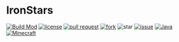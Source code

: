 # IronStars
[![Build Mod](https://github.com/iron-stars/IronStars/actions/workflows/build-mod.yml/badge.svg)](https://github.com/iron-stars/IronStars/actions/workflows/build-mod.yml)
[![license](https://img.shields.io/github/license/iron-stars/IronStars)](https://github.com/iron-stars/IronStars/blob/master/LICENSE)
[![pull request](https://img.shields.io/bitbucket/pr-raw/iron-stars/IronStars)](https://github.com/iron-stars/IronStars/pulls)
[![fork](https://img.shields.io/github/forks/iron-stars/IronStars)](https://github.com/iron-stars/IronStars/network/members)
![star](https://img.shields.io/github/stars/iron-stars/IronStars)
[![issue](https://img.shields.io/bitbucket/issues-raw/iron-stars/IronStars)](https://github.com/iron-stars/IronStars/issues)
[![Java](https://img.shields.io/badge/Java-17-yellow)](https://docs.microsoft.com/java/openjdk/download)
[![Minecraft](https://img.shields.io/badge/Minecraft-1.18.1-66ccff)](https://www.minecraft.net/)

